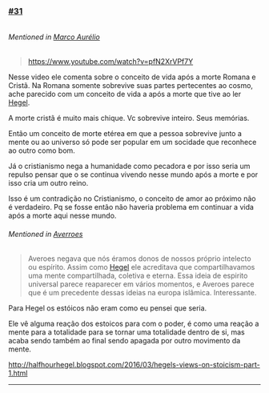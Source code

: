 ### [\#31](https://github.com/guilhermeprokisch/ideias/issues/31) 
###### 

 


###### Mentioned in [Marco Aurélio](Marco-Aurélio)  
 > https://www.youtube.com/watch?v=pfN2XrVPf7Y

Nesse video ele comenta sobre o conceito de vida após a morte Romana e Cristã. Na Romana somente sobrevive suas partes pertecentes ao cosmo, ache parecido com um conceito de vida a após a morte que tive ao ler [Hegel](Hegel).

A morte cristã é muito mais chique. Vc sobrevive inteiro. Seus memórias. 

Então um conceito de morte etérea em que a pessoa sobrevive junto a mente ou ao universo só pode ser popular em um socidade que reconhece ao outro como bom.

Já o cristianismo nega a humanidade como pecadora e por isso seria um repulso pensar que o se continua vivendo nesse mundo após a morte e por isso cria um outro reino.

Isso é um contradição no Cristianismo, o conceito de amor ao próximo não é verdadeiro. Pq se fosse então não haveria problema em continuar a vida após a morte aqui nesse mundo.


###### Mentioned in [Averroes](Averroes)  
 > Averoes negava que nós éramos donos de nossos próprio intelecto ou espírito. Assim como [Hegel](Hegel) ele acreditava que compartilhavamos uma mente compartilhada, coletiva e eterna. Essa ideia de espirito universal parece reaparecer em vários momentos, e Averoes parece que é um precedente dessas ideias na europa islâmica. Interessante.


Para Hegel os estóicos não eram como eu pensei que seria. 

Ele vê alguma reação dos estoicos para com o poder, é como uma reação a mente para a totalidade para se tornar uma totalidade dentro de si, mas acaba sendo também ao final sendo apagada por outro movimento da mente.

http://halfhourhegel.blogspot.com/2016/03/hegels-views-on-stoicism-part-1.html

-------------------------------------------------------------------------------

